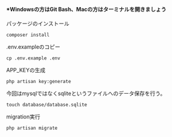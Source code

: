 #### *Windowsの方はGit Bash、Macの方はターミナルを開きましょう

パッケージのインストール
```
composer install
```

.env.exampleのコピー

```
cp .env.example .env
```

APP_KEYの生成

```
php artisan key:generate
```

今回はmysqlではなくsqliteというファイルへのデータ保存を行う。
```
touch database/database.sqlite
```

migration実行
```
php artisan migrate
```